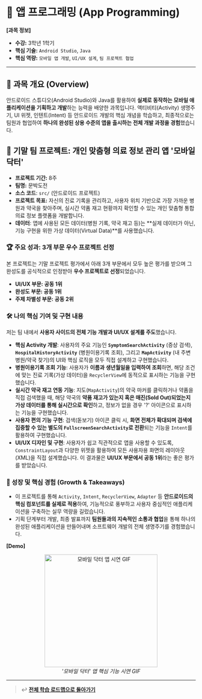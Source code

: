 # 📱 앱 프로그래밍 (App Programming)

**[과목 정보]**
- **수강:** 3학년 1학기
- **핵심 기술:** `Android Studio`, `Java`
- **핵심 역량:** `모바일 앱 개발`, `UI/UX 설계`, `팀 프로젝트 협업`

---

## 📖 과목 개요 (Overview)
안드로이드 스튜디오(Android Studio)와 Java를 활용하여 **실제로 동작하는 모바일 애플리케이션을 기획하고 개발**하는 능력을 배양한 과목입니다. 액티비티(Activity) 생명주기, UI 위젯, 인텐트(Intent) 등 안드로이드 개발의 핵심 개념을 학습하고, 최종적으로는 팀원과 협업하여 **하나의 완성된 상용 수준의 앱을 출시하는 전체 개발 과정을 경험**했습니다.

## 🚀 기말 팀 프로젝트: 개인 맞춤형 의료 정보 관리 앱 '모바일 닥터'

- **프로젝트 기간:** 8주
- **팀명:** 문박도전
- **소스 코드**: `src/` (안드로이드 프로젝트)
- **프로젝트 목표:** 자신의 진료 기록을 관리하고, 사용자 위치 기반으로 가장 가까운 병원과 약국을 찾아주며, 실시간 약품 재고 현황까지 확인할 수 있는 개인 맞춤형 통합 의료 정보 플랫폼을 개발합니다.
- **데이터**: 앱에 사용된 모든 데이터(병원 기록, 약국 재고 등)는 **실제 데이터가 아닌, 기능 구현을 위한 가상 데이터(Virtual Data)**를 사용했습니다.

### 🏆 주요 성과: 3개 부문 우수 프로젝트 선정
본 프로젝트는 기말 프로젝트 평가에서 아래 3개 부문에서 모두 높은 평가를 받으며 그 완성도를 공식적으로 인정받아 **우수 프로젝트로 선정**되었습니다.
-   **UI/UX 부문: 공동 1위**
-   **완성도 부문: 공동 1위**
-   **주제 차별성 부문: 공동 2위**

### 🛠️ 나의 핵심 기여 및 구현 내용
저는 팀 내에서 **사용자 사이드의 전체 기능 개발과 UI/UX 설계를 주도**했습니다.

-   **핵심 Activity 개발**: 사용자의 주요 기능인 **`SymptomSearchActivity`** (증상 검색), **`HospitalHistoryActivity`** (병원이용기록 조회), 그리고 **`MapActivity`** (내 주변 병원/약국 찾기)의 UI와 핵심 로직을 모두 직접 설계하고 구현했습니다.
-   **병원이용기록 조회 기능**: 사용자가 **이름과 생년월일을 입력하여 조회**하면, 해당 조건에 맞는 진료 기록(가상 데이터)을 `RecyclerView`에 동적으로 표시하는 기능을 구현했습니다.
-   **실시간 약국 재고 연동 기능**: 지도(`MapActivity`)의 약국 마커를 클릭하거나 약품을 직접 검색했을 때, 해당 약국의 **약품 재고가 있는지 혹은 매진(Sold Out)되었는지 가상 데이터를 통해 실시간으로 확인**하고, 정보가 없을 경우 '?' 아이콘으로 표시하는 기능을 구현했습니다.
-   **사용자 편의 기능 구현**: 검색(돋보기) 아이콘 클릭 시, **화면 전체가 확대되며 검색에 집중할 수 있는 별도의 `FullscreenSearchActivity`로 전환**되는 기능을 `Intent`를 활용하여 구현했습니다.
-   **UI/UX 디자인 및 구현**: 사용자가 쉽고 직관적으로 앱을 사용할 수 있도록, `ConstraintLayout`과 다양한 위젯을 활용하여 모든 사용자용 화면의 레이아웃(XML)을 직접 설계했습니다. 이 결과물은 **UI/UX 부문에서 공동 1위**라는 좋은 평가를 받았습니다.

### 🌱 성장 및 핵심 경험 (Growth & Takeaways)
-   이 프로젝트를 통해 `Activity`, `Intent`, `RecyclerView`, `Adapter` 등 **안드로이드의 핵심 컴포넌트를 실제로 적용**하여, 기능적으로 풍부하고 사용자 중심적인 애플리케이션을 구축하는 실무 역량을 길렀습니다.
-   기획 단계부터 개발, 최종 발표까지 **팀원들과의 지속적인 소통과 협업**을 통해 하나의 완성된 애플리케이션을 만들어내며 소프트웨어 개발의 전체 생명주기를 경험했습니다.

**[Demo]**
<p align="center">
  <img src="./assets/mobile-doctor-demo.gif" alt="모바일 닥터 앱 시연 GIF" width="300"/>
  <br/>
  <i>'모바일 닥터' 앱 핵심 기능 시연 GIF</i>
</p>

---
> ↩️ **[전체 학습 로드맵으로 돌아가기](../../README.md)**
